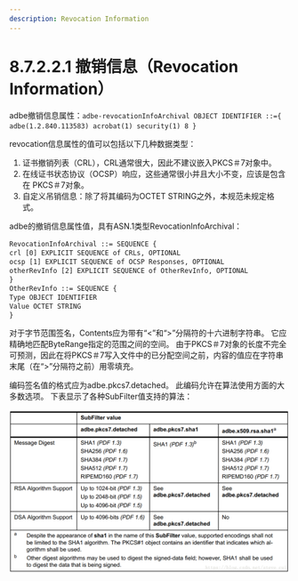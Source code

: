 ```yaml
---
description: Revocation Information
---
```


# 8.7.2.2.1 撤销信息（Revocation Information）

adbe撤销信息属性：`adbe-revocationInfoArchival OBJECT IDENTIFIER ::={ adbe(1.2.840.113583) acrobat(1) security(1) 8 }`

revocation信息属性的值可以包括以下几种数据类型：

1. 证书撤销列表（CRL），CRL通常很大，因此不建议嵌入PKCS＃7对象中。
2. 在线证书状态协议（OCSP）响应，这些通常很小并且大小不变，应该是包含在 PKCS＃7对象。
3. 自定义吊销信息：除了将其编码为OCTET STRING之外，本规范未规定格式。

adbe的撤销信息属性值，具有ASN.1类型RevocationInfoArchival：

```
RevocationInfoArchival ::= SEQUENCE {
crl [0] EXPLICIT SEQUENCE of CRLs, OPTIONAL
ocsp [1] EXPLICIT SEQUENCE of OCSP Responses, OPTIONAL
otherRevInfo [2] EXPLICIT SEQUENCE of OtherRevInfo, OPTIONAL
}
OtherRevInfo ::= SEQUENCE {
Type OBJECT IDENTIFIER
Value OCTET STRING
}
```

对于字节范围签名，Contents应为带有“<”和“>”分隔符的十六进制字符串。 它应精确地匹配ByteRange指定的范围之间的空间。 由于PKCS＃7对象的长度不完全可预测，因此在将PKCS＃7写入文件中的已分配空间之前，内容的值应在字符串末尾（在“>”分隔符之前）用零填充。

编码签名值的格式应为adbe.pkcs7.detached。 此编码允许在算法使用方面的大多数选项。 下表显示了各种SubFilter值支持的算法：

![](<../../../../.gitbook/assets/image (1).png>)
